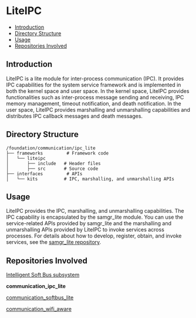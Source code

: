 # LiteIPC<a name="EN-US_TOPIC_0000001084861846"></a>

-   [Introduction](#section11660541593)
-   [Directory Structure](#section161941989596)
-   [Usage](#section1312121216216)
-   [Repositories Involved](#section1371113476307)

## Introduction<a name="section11660541593"></a>

LiteIPC is a lite module for inter-process communication \(IPC\). It provides IPC capabilities for the system service framework and is implemented in both the kernel space and user space. In the kernel space, LiteIPC provides functionalities such as inter-process message sending and receiving, IPC memory management, timeout notification, and death notification. In the user space, LiteIPC provides marshalling and unmarshalling capabilities and distributes IPC callback messages and death messages.

## Directory Structure<a name="section161941989596"></a>

```
/foundation/communication/ipc_lite
├── frameworks         # Framework code
│   └── liteipc
│       ├── include   # Header files
│       ├── src       # Source code
├── interfaces         # APIs
│   └── kits          # IPC, marshalling, and unmarshalling APIs
```

## Usage<a name="section1312121216216"></a>

LiteIPC provides the IPC, marshalling, and unmarshalling capabilities. The IPC capability is encapsulated by the samgr\_lite module. You can use the service-related APIs provided by samgr\_lite and the marshalling and unmarshalling APIs provided by LiteIPC to invoke services across processes. For details about how to develop, register, obtain, and invoke services, see the  [samgr\_lite repository](en-us_topic_0000001081604584.md).

## Repositories Involved<a name="section1371113476307"></a>

[Intelligent Soft Bus subsystem](https://gitee.com/openharmony/docs/blob/master/en/readme/intelligent-soft-bus.md)

**communication\_ipc\_lite**

[communication\_softbus\_lite](https://gitee.com/openharmony/communication_softbus_lite/blob/master/README.md)

[communication\_wifi\_aware](https://gitee.com/openharmony/communication_wifi_aware/blob/master/README.md)

